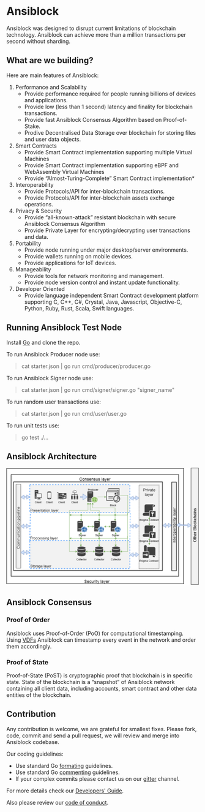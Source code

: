 # Ansiblock

Ansiblock was designed to disrupt current limitations of blockchain technology. Ansiblock can achieve more than a million transactions per second without sharding.

## What are we building?
Here are main features of Ansiblock: 
1. Performance and Scalability
    * Provide performance required for people running billions of devices and applications. 
    * Provide low (less than 1 second) latency and finality for blockchain transactions.
    * Provide fast Ansiblock Consensus Algorithm based on Proof-of-Stake.
    * Prodive Decentralised Data Storage over blockchain for storing files and user data objects.
2. Smart Contracts
    * Provide Smart Contract implementation supporting multiple Virtual Machines
    * Provide Smart Contract implementation supporting eBPF and WebAssembly Virtual Machines 
    * Provide “Almost-Turing-Complete” Smart Contract implementation*
3. Interoperability
    * Provide Protocols/API for inter-blockchain transactions.
    * Provide Protocols/API for inter-blockchain assets exchange operations.
4. Privacy & Security
    * Provide “all-known-attack” resistant blockchain with secure Ansiblock Consensus Algorithm
    * Provide Private Layer for encrypting/decrypting user transactions and data.
5. Portability
    * Provide node running under major desktop/server environments.
    * Provide wallets running on mobile devices.
    * Provide applications for IoT devices.
6. Manageability
    * Provide tools for network monitoring and management.
    * Provide node version control and instant update functionality.
7. Developer Oriented
    * Provide language independent Smart Contract development platform supporting C, C++, C#, Crystal, Java, Javascript, Objective-C, Python, Ruby, Rust, Scala, Swift languages.

## Running Ansiblock Test Node
Install [Go](https://golang.org/dl/) and clone the repo.

To run Ansiblock Producer node use:
> cat starter.json | go run cmd/producer/producer.go

To run Ansiblock Signer node use:
> cat starter.json | go run cmd/signer/signer.go "signer_name"

To run random user transactions use:
> cat starter.json | go run cmd/user/user.go

To run unit tests use:
> go test ./...

## Ansiblock Architecture
![Ansiblock Architecture](docs/archi.png)

## Ansiblock Consensus
### Proof of Order
Ansiblock uses Proof-of-Order (PoO) for computational timestamping. Using [VDFs](https://eprint.iacr.org/2018/601.pdf) Ansiblock can timestamp every event in the network and order them accordingly.  

### Proof of State
Proof-of-State (PoST) is cryptographic proof that blockchain is in specific state. State of the blockchain is a “snapshot” of Ansiblock network containing all client data, including accounts, smart contract and other data entities of the blockchain. 



## Contribution
Any contribution is welcome, we are grateful for smallest fixes. Please fork, code, commit and send a pull request, we will review and merge into Ansiblock codebase. 

Our coding guidelines:
* Use standard Go [formating](https://golang.org/doc/effective_go.html#formatting) guidelines.
* Use standard Go [commenting](https://golang.org/doc/effective_go.html#commentary) guidelines.
* If your complex commits please contact us on our [gitter](???) channel.

For more details check our [Developers' Guide](???).

Also please review our [code of conduct](docs/code_of_conduct.md).
